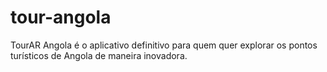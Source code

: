 # tour-angola
TourAR Angola é o aplicativo definitivo para quem quer explorar os pontos turísticos de Angola de maneira inovadora.

